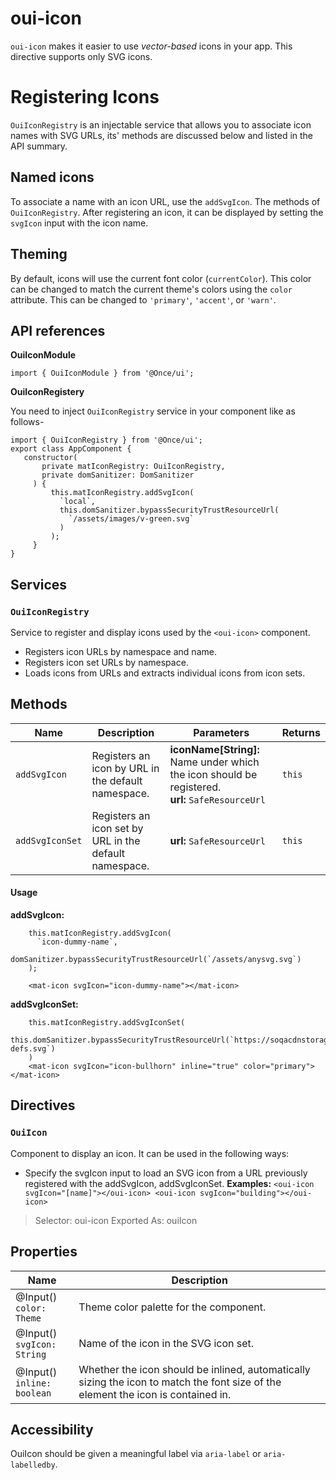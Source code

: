 # oui-icon
`oui-icon`  makes it easier to use  _vector-based_  icons in your app. This directive supports only SVG icons.

# Registering Icons
`OuiIconRegistry`  is an injectable service that allows you to associate icon names with SVG URLs, its' methods are discussed below and listed in the API summary.

## Named icons
To associate a name with an icon URL, use the `addSvgIcon`. The methods of `OuiIconRegistry`. After registering an icon, it can be displayed by setting the `svgIcon` input with the icon name. 

## Theming
By default, icons will use the current font color (`currentColor`). This color can be changed to match the current theme's colors using the `color` attribute. This can be changed to  `'primary'`,  `'accent'`, or  `'warn'`.

## API references
**OuiIconModule**

`import { OuiIconModule } from '@Once/ui';`

**OuiIconRegistery**

You need to inject `OuiIconRegistry` service in your component like as follows-
 
 ```
 import { OuiIconRegistry } from '@Once/ui';
 export class AppComponent {
    constructor(
        private matIconRegistry: OuiIconRegistry,
        private domSanitizer: DomSanitizer
      ) {
          this.matIconRegistry.addSvgIcon(
            `local`,
            this.domSanitizer.bypassSecurityTrustResourceUrl(
              `/assets/images/v-green.svg`
            )
          );
      }
 }
 ```
 

## Services
### `OuiIconRegistry`
Service to register and display icons used by the  `<oui-icon>`  component.

-   Registers icon URLs by namespace and name.
-   Registers icon set URLs by namespace.
-   Loads icons from URLs and extracts individual icons from icon sets.

## Methods
| Name | Description | Parameters | Returns |
| --- | --- | --- | --- |
| `addSvgIcon` | Registers an icon by URL in the default namespace. | **iconName[String]:** Name under which the icon should be registered. <br/>**url:** `SafeResourceUrl` | `this` |
| `addSvgIconSet` | Registers an icon set by URL in the default namespace. |**url:** `SafeResourceUrl`|`this`|


#### Usage
**addSvgIcon:**
```
    this.matIconRegistry.addSvgIcon(
      `icon-dummy-name`,
      domSanitizer.bypassSecurityTrustResourceUrl(`/assets/anysvg.svg`)
    );
    
    <mat-icon svgIcon="icon-dummy-name"></mat-icon>
```
**addSvgIconSet:**

```
    this.matIconRegistry.addSvgIconSet(
      this.domSanitizer.bypassSecurityTrustResourceUrl(`https://soqacdnstorage.blob.core.windows.net/cdnapp2/fonts/symbol-defs.svg`)
    )
    <mat-icon svgIcon="icon-bullhorn" inline="true" color="primary"></mat-icon>
```

## Directives
###  `OuiIcon`

Component to display an icon. It can be used in the following ways:
- Specify the svgIcon input to load an SVG icon from a URL previously registered with the addSvgIcon, addSvgIconSet.
**Examples:** `<oui-icon svgIcon="[name]"></oui-icon> <oui-icon svgIcon="building"></oui-icon>`

> Selector:  oui-icon
> Exported As: ouiIcon

## Properties

| Name  | Description |
| ------------- | ------------- |
| @Input() <br/>`color: Theme`  | Theme color palette for the component.  |
| @Input() <br/>`svgIcon: String`  | Name of the icon in the SVG icon set.  |
| @Input() <br/>`inline: boolean`  | Whether the icon should be inlined, automatically sizing the icon to match the font size of the element the icon is contained in.  |

## Accessibility

OuiIcon should be given a meaningful label via `aria-label` or `aria-labelledby`.
